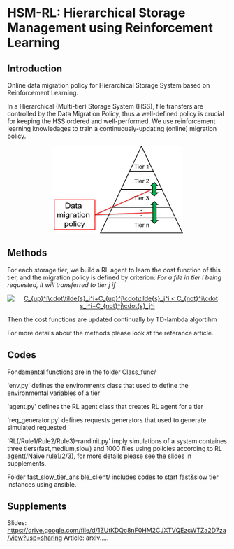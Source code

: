 # HSM-RL: Hierarchical Storage Management using Reinforcement Learning

## Introduction

Online data migration policy for Hierarchical Storage System based on Reinforcement Learning. 

In a Hierarchical (Multi-tier) Storage System (HSS), file transfers are controlled by the Data Migration Policy, thus a well-defined policy is crucial for keeping the HSS ordered and well-performed. We use reinforcement learning knowledages to train a continuously-updating (online) migration policy.

<div  align="center">
<img src="https://github.com/JSFRi/HSM-RL/blob/main/HSS.png" width = "300" height = "200" alt="HSS" />
</div>

## Methods

For each storage tier, we build a RL agent to learn the cost function of this tier, and the migration policy is defined by criterion: *For a file in tier i being requested, it will transferred to tier j if* 

<div  align="center">
<a href="https://www.codecogs.com/eqnedit.php?latex=C_{up}^i\cdot\tilde{s}_i^i&plus;C_{up}^j\cdot\tilde{s}_j^i&space;<&space;C_{not}^i\cdot&space;s_i^i&plus;C_{not}^j\cdot{s}_j^i" target="_blank"><img src="https://latex.codecogs.com/gif.latex?C_{up}^i\cdot\tilde{s}_i^i&plus;C_{up}^j\cdot\tilde{s}_j^i&space;<&space;C_{not}^i\cdot&space;s_i^i&plus;C_{not}^j\cdot{s}_j^i" title="C_{up}^i\cdot\tilde{s}_i^i+C_{up}^j\cdot\tilde{s}_j^i < C_{not}^i\cdot s_i^i+C_{not}^j\cdot{s}_j^i" /></a>
</div>

Then the cost functions are updated continually by TD-lambda algortihm

For more details about the methods please look at the referance article.


## Codes

Fondamental functions are in the folder Class_func/

'env.py' defines the environments class that used to define the environmental variables of a tier

'agent.py' defines the RL agent class that creates RL agent for a tier

'req_generator.py' defines requests generators that used to generate simulated requested

'RL(/Rule1/Rule2/Rule3)-randinit.py' imply simulations of a system containes three tiers(fast,medium,slow) and 1000 files using policies according to RL agent(/Naive rule1/2/3), for more details please see the slides in supplements.

Folder fast_slow_tier_ansible_client/ includes codes to start fast&slow tier instances using ansible.

## Supplements
Slides: https://drive.google.com/file/d/1ZUtKDQc8nF0HM2CJXTVQEzcWTZa2D7za/view?usp=sharing
Article: arxiv.....

